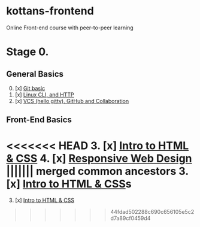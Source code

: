# kottans-frontend
Online Front-end course with peer-to-peer learning

# Stage 0.

## General Basics
0. [x] [Git basic](GitBasic/gitBasic.md)
1. [x] [Linux CLI, and HTTP](task_linux_cli/linux_cli.md)
2. [x] [VCS (hello gitty), GitHub and Collaboration](task_git_collaboration/git_collaboration.md)
## Front-End Basics
<<<<<<< HEAD
3. [x] [Intro to HTML & CSS](task_html_css_intro/html_css_intro.md)
4. [x] [Responsive Web Design](task_responsive_web_design/responsive_web_design.md)
||||||| merged common ancestors
3. [x] [Intro to HTML & CSS](task_html_css_intro/html_css_intro.md)s
=======
3. [x] [Intro to HTML & CSS](task_html_css_intro/html_css_intro.md)
>>>>>>> 44fdad502288c690c656105e5c2d7a89cf0459d4

